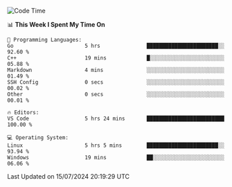 
<!--START_SECTION:waka-->
![Code Time](http://img.shields.io/badge/Code%20Time-706%20hrs-blue)

📊 **This Week I Spent My Time On** 

```text
💬 Programming Languages: 
Go                       5 hrs               ███████████████████████░░   92.60 % 
C++                      19 mins             █░░░░░░░░░░░░░░░░░░░░░░░░   05.88 % 
Markdown                 4 mins              ░░░░░░░░░░░░░░░░░░░░░░░░░   01.49 % 
SSH Config               0 secs              ░░░░░░░░░░░░░░░░░░░░░░░░░   00.02 % 
Other                    0 secs              ░░░░░░░░░░░░░░░░░░░░░░░░░   00.01 % 

🔥 Editors: 
VS Code                  5 hrs 24 mins       █████████████████████████   100.00 % 

💻 Operating System: 
Linux                    5 hrs 5 mins        ███████████████████████░░   93.94 % 
Windows                  19 mins             ██░░░░░░░░░░░░░░░░░░░░░░░   06.06 % 
```


 Last Updated on 15/07/2024 20:19:29 UTC
<!--END_SECTION:waka-->
